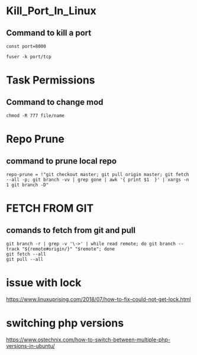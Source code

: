 # Kill_Port_In_Linux
  ## Command to kill a port
  ```
  const port=8000
  
  fuser -k port/tcp
  ```
  

# Task Permissions

  ## Command to change mod
  
  `chmod -R 777 file/name`
  
# Repo Prune
  ## command to prune local repo
  ```
  repo-prune = !"git checkout master; git pull origin master; git fetch --all -p; git branch -vv | grep gone | awk '{ print $1  }' | xargs -n 1 git branch -D"
  ```
# FETCH FROM GIT
  ## comands to fetch from git and pull
  ```
  git branch -r | grep -v '\->' | while read remote; do git branch --track "${remote#origin/}" "$remote"; done
  git fetch --all
  git pull --all
  ```
# issue with lock
https://www.linuxuprising.com/2018/07/how-to-fix-could-not-get-lock.html

# switching php versions

https://www.ostechnix.com/how-to-switch-between-multiple-php-versions-in-ubuntu/
  

